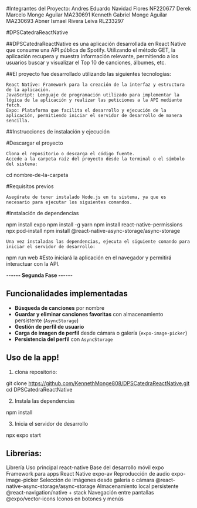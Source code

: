 #Integrantes del Proyecto:
Andres Eduardo Navidad Flores NF220677
Derek Marcelo Monge Aguilar   MA230691
Kenneth Gabriel Monge Aguilar MA230693
Abner Ismael Rivera Leiva     RL233297

#DPSCatedraReactNative


##DPSCatedraReactNative es una aplicación desarrollada en React Native que consume una API pública de Spotify. Utilizando el método GET, la aplicación recupera y muestra información relevante, permitiendo a los usuarios buscar y visualizar el Top 10 de canciones, álbumes, etc.

##El proyecto fue desarrollado utilizando las siguientes tecnologías:

    React Native: Framework para la creación de la interfaz y estructura de la aplicación.
    JavaScript: Lenguaje de programación utilizado para implementar la lógica de la aplicación y realizar las peticiones a la API mediante fetch.
    Expo: Plataforma que facilita el desarrollo y ejecución de la aplicación, permitiendo iniciar el servidor de desarrollo de manera sencilla.

##Instrucciones de instalación y ejecución

#Descargar el proyecto

    Clona el repositorio o descarga el código fuente.
    Accede a la carpeta raíz del proyecto desde la terminal o el símbolo del sistema:

cd nombre-de-la-carpeta

#Requisitos previos

    Asegúrate de tener instalado Node.js en tu sistema, ya que es necesario para ejecutar los siguientes comandos.

#Instalación de dependencias

npm install expo
npm install -g yarn
npm install react-native-permissions
npx pod-install
npm install @react-native-async-storage/async-storage

    Una vez instaladas las dependencias, ejecuta el siguiente comando para iniciar el servidor de desarrollo:

npm run web
#Esto iniciará la aplicación en el navegador y permitirá interactuar con la API.


*-*-**-*-*-*-* Segunda Fase *-*-**-*-*-*-* 

##  Funcionalidades implementadas

- **Búsqueda de canciones** por nombre
- **Guardar y eliminar canciones favoritas** con almacenamiento persistente (`AsyncStorage`)
- **Gestión de perfil de usuario**
- **Carga de imagen de perfil** desde cámara o galería (`expo-image-picker`)
- **Persistencia del perfil** con `AsyncStorage`

## Uso de la app!
1. clona repositorio:

git clone https://github.com/KennethMonge808/DPSCatedraReactNative.git
cd DPSCatedraReactNative

2. Instala las dependencias
 
npm install

3. Inicia el servidor de desarrollo

npx expo start

## Librerias:

Librería	                                    Uso principal
react-native	                            Base del desarrollo móvil
expo	                                    Framework para apps React Native
expo-av	                                    Reproducción de audio
expo-image-picker	                        Selección de imágenes desde galería o cámara
@react-native-async-storage/async-storage	Almacenamiento local persistente
@react-navigation/native + stack	        Navegación entre pantallas
@expo/vector-icons	                        Iconos en botones y menús
